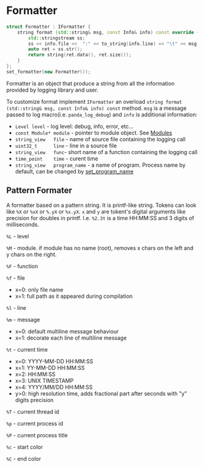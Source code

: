 # Formatter

```cpp
struct Formatter : IFormatter {
    string format (std::string& msg, const Info& info) const override {
        std::stringstream ss;
        ss << info.file <<  ":" << to_string(info.line) << "\t" << msg << std::endl;
        auto ret = ss.str();
        return string(ret.data(), ret.size());
    }
};
set_formatter(new Formatter());
```

Formatter is an object that produce a string from all the information provided by logging library and user.

To customize format implement `IFormatter` an overload `string format (std::string& msg, const Info& info) const` method.
`msg` is a message passed to log macro(i.e. `panda_log_debug`) and `info` is additional information:

* `Level level` - log level: debug, info, error, etc...
* `const Module* module` - pointer to module object. See [Modules](modules.md)
* `string_view   file` - name of source file containing the logging call
* `uint32_t      line` -  line in a source file
* `string_view   func`-  short name of a function containing the logging call
* `time_point    time` - curent time
* `string_view   program_name` - a name of program. Process name by default, can be changed by [set_program_name](../reference/log.md#set_program_name)


## Pattern Formater

A formatter based on a pattern string. It is printf-like string.
Tokens can look like `%X` or `%xX` or `%.yX` or `%x.yX`. `x` and `y` are tokent's digital arguments like precision for doubles in printf.
I.e. `%2.3t` is a time HH:MM:SS and 3 digits of milliseconds.

`%L` - level

`%M` - module.
     if module has no name (root), removes x chars on the left and y chars on the right.

`%F` - function

`%f` - file
* x=0: only file name
* x=1: full path as it appeared during compilation

`%l` - line

`%m` - message
* x=0: default multiline message behaviour
* x=1: decorate each line of multiline message

`%t` - current time
* x=0: YYYY-MM-DD HH:MM:SS
* x=1: YY-MM-DD HH:MM:SS
* x=2: HH:MM:SS
* x=3: UNIX TIMESTAMP
* x=4: YYYY/MM/DD HH:MM:SS
* y>0: high resolution time, adds fractional part after seconds with "y" digits precision

`%T` - current thread id

`%p` - current process id

`%P` - current process title

`%c` - start color

`%C` - end color
